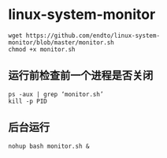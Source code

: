 # linux-system-monitor
    wget https://github.com/endto/linux-system-monitor/blob/master/monitor.sh
    chmod +x monitor.sh
## 运行前检查前一个进程是否关闭
    ps -aux | grep ‘monitor.sh’
    kill -p PID
## 后台运行
    nohup bash monitor.sh &
